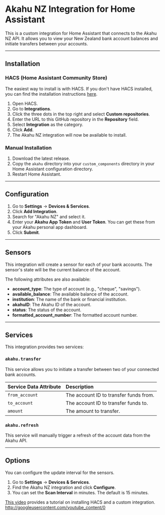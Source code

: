 # Akahu NZ Integration for Home Assistant

This is a custom integration for Home Assistant that connects to the Akahu NZ API. It allows you to view your New Zealand bank account balances and initiate transfers between your accounts.

---
## Installation

### HACS (Home Assistant Community Store)

The easiest way to install is with HACS. If you don't have HACS installed, you can find the installation instructions [here](https://hacs.xyz/).

1.  Open HACS.
2.  Go to **Integrations**.
3.  Click the three dots in the top right and select **Custom repositories**.
4.  Enter the URL to this GitHub repository in the **Repository** field.
5.  Select **Integration** as the category.
6.  Click **Add**.
7.  The Akahu NZ integration will now be available to install.

### Manual Installation

1.  Download the latest release.
2.  Copy the `akahu` directory into your `custom_components` directory in your Home Assistant configuration directory.
3.  Restart Home Assistant.

---
## Configuration

1.  Go to **Settings** -> **Devices & Services**.
2.  Click **Add Integration**.
3.  Search for "Akahu NZ" and select it.
4.  Enter your **Akahu App Token** and **User Token**. You can get these from your Akahu personal app dashboard.
5.  Click **Submit**.

---
## Sensors

This integration will create a sensor for each of your bank accounts. The sensor's state will be the current balance of the account.

The following attributes are also available:

* **account\_type**: The type of account (e.g., "cheque", "savings").
* **available\_balance**: The available balance of the account.
* **institution**: The name of the bank or financial institution.
* **akahuID**: The Akahu ID of the account.
* **status**: The status of the account.
* **formatted\_account\_number**: The formatted account number.

---
## Services

This integration provides two services:

### `akahu.transfer`

This service allows you to initiate a transfer between two of your connected bank accounts.

| Service Data Attribute | Description |
| :--- | :--- |
| `from_account` | The account ID to transfer funds from. |
| `to_account` | The account ID to transfer funds to. |
| `amount` | The amount to transfer. |

### `akahu.refresh`

This service will manually trigger a refresh of the account data from the Akahu API.

---
## Options

You can configure the update interval for the sensors.

1.  Go to **Settings** -> **Devices & Services**.
2.  Find the Akahu NZ integration and click **Configure**.
3.  You can set the **Scan Interval** in minutes. The default is 15 minutes.

[This video](https://www.youtube.com/watch?v=tb1y57asz2I) provides a tutorial on installing HACS and a custom integration.
http://googleusercontent.com/youtube_content/0